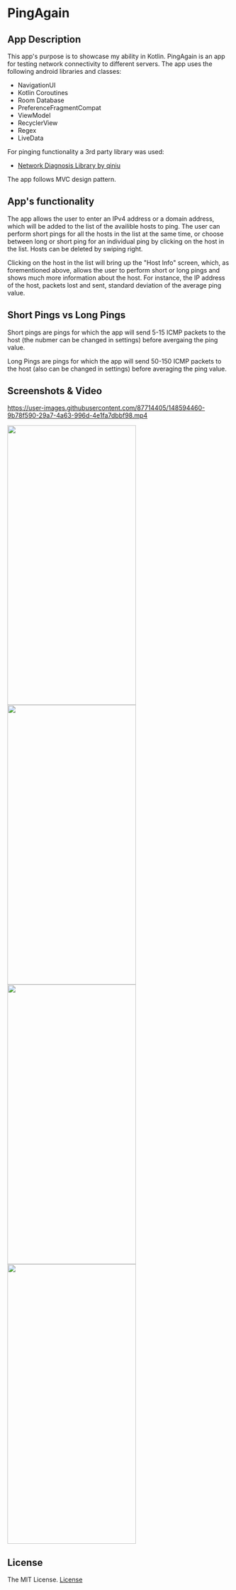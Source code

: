 # PingAgain
## App Description 
This app's purpose is to showcase my ability in Kotlin. PingAgain is an app 
for testing network connectivity to different servers.
The app uses the following android libraries and classes:
- NavigationUI
- Kotlin Coroutines
- Room Database
- PreferenceFragmentCompat
- ViewModel
- RecyclerView
- Regex
- LiveData

For pinging functionality a 3rd party library was used:
- [Network Diagnosis Library by qiniu](https://github.com/qiniu/android-netdiag)

The app follows MVC design pattern.
## App's functionality
The app allows the user to enter an IPv4 address or a domain address, which will be added to 
the list of the availible hosts to ping. The user can perform short pings for all the hosts
in the list at the same time, or choose between long or short ping for an individual ping by 
clicking on the host in the list. Hosts can be deleted by swiping right.

Clicking on the host in the list will bring up the "Host Info" screen, which, as forementioned above,
allows the user to perform short or long pings and shows much more information about the host.
For instance, the IP address of the host, packets lost and sent, standard deviation of the 
average ping value.

## Short Pings vs Long Pings
Short pings are pings for which the app will send 5-15 ICMP packets to the host (the nubmer can 
be changed in settings) before avergaing the ping value.

Long Pings are pings for which the app will send 50-150 ICMP packets to the host (also can be
changed in settings) before averaging the ping value.

## Screenshots & Video
https://user-images.githubusercontent.com/87714405/148594460-9b78f590-29a7-4a63-996d-4e1fa7dbbf98.mp4

<img src="https://user-images.githubusercontent.com/87714405/148593422-49bd5db3-004d-41c5-9ae7-066992a2028a.jpg" width="290" height="630"> <img src="https://user-images.githubusercontent.com/87714405/148593441-641f39d9-4bf5-4af2-bf97-4cb30223d2d7.jpg" width="290" height="630"> <img src="https://user-images.githubusercontent.com/87714405/148593451-e7a8a86a-16e1-4576-a134-e0d780409a99.jpg" width="290" height="630"> <img src="https://user-images.githubusercontent.com/87714405/148593466-5eb5acc0-3f2d-45cd-94ae-c83b258cc56c.jpg" width="290" height="630">

## License
The MIT License. [License](LICENSE)
